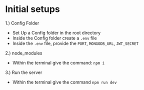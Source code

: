 # Initial setups

1.) Config Folder
- Set Up a Config folder in the root directory
- Inside the Config folder create a ```.env``` file
- Inside the ```.env``` file, provide the ```PORT```, ```MONGODB_URL```, ```JWT_SECRET```

2.) node_modules
- Within the terminal give the command: ```npm i```

3.) Run the server
- Within the terminal give the command ```npm run dev```